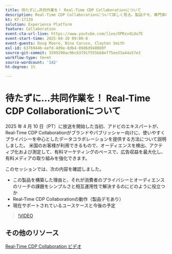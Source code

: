 ```yaml
---
title: 待たずに…共同作業を！ Real-Time CDP Collaborationについて
description: Real-Time CDP Collaborationについて詳しく見る。製品デモ、専門家のインサイト、今後のユースケースを通じて、ブランドやパブリッシャー向けにプライバシーを中心としたデータソリューションを提供し、オーディエンスのアクティベーションを強化し、広告収益を最大化し、有料メディアの取り組みを合理化します。
kt: KT-17139
solution: Experience Platform
feature: Collaboration
event-cta-url-live: https://www.youtube.com/live/OPRzvdLUu7E
event-start-time: 2025-04-10 09:00-8
event-guests: Doug Moore, Nina Caruso, Clayton Smith
exl-id: 6376944b-eefd-4d9e-8db4-89d6d948889f
source-git-commit: 3599290ac96cb3791f555bb8ef75ee33a44a57e3
workflow-type: tm+mt
source-wordcount: '142'
ht-degree: 1%

---
```


# 待たずに…共同作業を！ Real-Time CDP Collaborationについて

2025 年 4 月 10 日（PT）に放送を開始した当初、アドビのエキスパートが、Real-Time CDP Collaborationがブランドやパブリッシャー向けに、使いやすくプライバシーを中心としたデータコラボレーションを提供する方法について説明しました。 米国のお客様が利用できるもので、オーディエンスを検出、アクティブ化および測定して、有料マーケティングのペースで、広告収益を最大化し、有料メディアの取り組みを強化できます。

このセッションでは、次の内容を確認しました。

* この製品を構築した理由と、それが消費者のプライバシーとオーディエンスのリーチの課題をシンプルさと相互運用性で解決するのにどのように役立つか
* Real-Time CDP Collaborationの動作（製品デモあり）
* 現在サポートされているユースケースと今後の予定

>[!VIDEO](https://video.tv.adobe.com/v/3457557/?quality=12&learn=on)

## その他のリソース

[Real-Time CDP Collaboration ビデオ ](https://experienceleague.adobe.com/en/docs/platform-learn/tutorials/collaboration/real-time-cdp-collaboration-overview)
